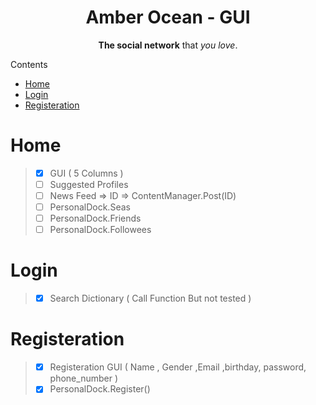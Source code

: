 <p align="center">
  <h1 align="center"> Amber Ocean - GUI </h1>
</p>

<p align="center">
  <b>The social network</b> that <i>you love</i>.
</p>


 <summary>Contents</summary>


 - [Home](#home)
 - [Login](#login)
 - [Registeration](#registeration)


# Home
> - [x] GUI ( 5 Columns )
> - [ ] Suggested Profiles
> - [ ] News Feed => ID => ContentManager.Post(ID)
> - [ ] PersonalDock.Seas
> - [ ] PersonalDock.Friends
> - [ ] PersonalDock.Followees

# Login
> - [x] Search Dictionary ( Call Function But not tested )


# Registeration
> - [x] Registeration GUI ( Name , Gender ,Email ,birthday, password, phone_number )
> - [x] PersonalDock.Register()
